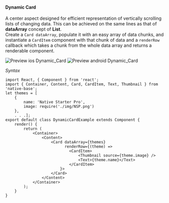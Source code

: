 #### Dynamic Card

A center aspect designed for efficient representation of vertically scrolling lists of changing data. This can be achieved on the same lines as that of <b>dataArray</b> concept of <b>List</b>.<br />
Create a <code>Card dataArray</code>, populate it with an easy array of data chunks, and instantiate a <code>CardItem</code> component with that chunk of data and a <code>renderRow</code> callback which takes a chunk from the whole data array and returns a renderable component.

![Preview ios Dynamic_Card](https://docs.nativebase.io/docs/assets/ios/components/dynamic-card.png)
![Preview android Dynamic_Card](https://docs.nativebase.io/docs/assets/android/components/dynamic-card.png)

*Syntax*

<pre class="line-numbers"><code class="language-jsx">import React, { Component } from 'react';
import { Container, Content, Card, CardItem, Text, Thumbnail } from 'native-base';
let themes = [
    {
        name: 'Native Starter Pro',
        image: require('./img/NSP.png')
    },
    . . .];
export default class DynamicCardExample extends Component {
    render() {
        return (
            &lt;Container>
                &lt;Content>
                    &lt;Card dataArray={themes}
                          renderRow={(theme) =>
                            &lt;CardItem>
                                &lt;Thumbnail source={theme.image} />
                                &lt;Text>{theme.name}&lt;/Text>
                            &lt;/CardItem>
                        }>
                    &lt;/Card>
                &lt;/Content>
            &lt;/Container>
        );
    }
}
</code></pre><br />
